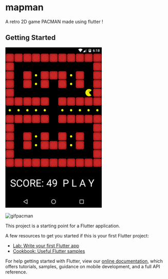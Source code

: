 # mapman

A retro 2D game PACMAN made using flutter !

## Getting Started

<img src="lib/images/pacman-ss.png" width="300">

![gifpacman](https://user-images.githubusercontent.com/68007331/115844927-f4aef880-a43d-11eb-83d1-491b2fbe8965.gif)

This project is a starting point for a Flutter application.

A few resources to get you started if this is your first Flutter project:

- [Lab: Write your first Flutter app](https://flutter.dev/docs/get-started/codelab)
- [Cookbook: Useful Flutter samples](https://flutter.dev/docs/cookbook)

For help getting started with Flutter, view our
[online documentation](https://flutter.dev/docs), which offers tutorials,
samples, guidance on mobile development, and a full API reference.
